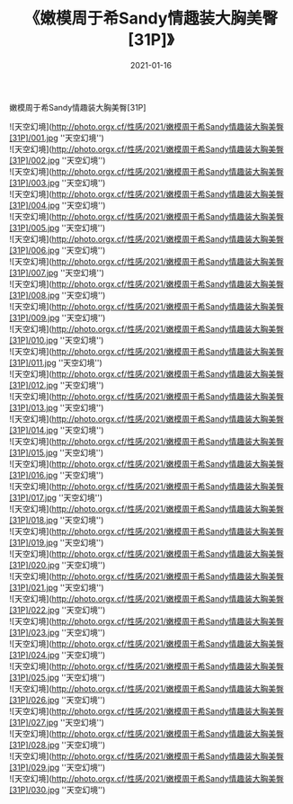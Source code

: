 ﻿---
layout: post
title:  《嫩模周于希Sandy情趣装大胸美臀[31P]》
date:   2021-01-16
img: http://photo.orgx.cf/性感/2021/嫩模周于希Sandy情趣装大胸美臀[31P]/000.jpg
categories: [美女, 性感, 泳衣]
---

嫩模周于希Sandy情趣装大胸美臀[31P]



![天空幻境](http://photo.orgx.cf/性感/2021/嫩模周于希Sandy情趣装大胸美臀[31P]/001.jpg ''天空幻境'') <br>
![天空幻境](http://photo.orgx.cf/性感/2021/嫩模周于希Sandy情趣装大胸美臀[31P]/002.jpg ''天空幻境'') <br>
![天空幻境](http://photo.orgx.cf/性感/2021/嫩模周于希Sandy情趣装大胸美臀[31P]/003.jpg ''天空幻境'') <br>
![天空幻境](http://photo.orgx.cf/性感/2021/嫩模周于希Sandy情趣装大胸美臀[31P]/004.jpg ''天空幻境'') <br>
![天空幻境](http://photo.orgx.cf/性感/2021/嫩模周于希Sandy情趣装大胸美臀[31P]/005.jpg ''天空幻境'') <br>
![天空幻境](http://photo.orgx.cf/性感/2021/嫩模周于希Sandy情趣装大胸美臀[31P]/006.jpg ''天空幻境'') <br>
![天空幻境](http://photo.orgx.cf/性感/2021/嫩模周于希Sandy情趣装大胸美臀[31P]/007.jpg ''天空幻境'') <br>
![天空幻境](http://photo.orgx.cf/性感/2021/嫩模周于希Sandy情趣装大胸美臀[31P]/008.jpg ''天空幻境'') <br>
![天空幻境](http://photo.orgx.cf/性感/2021/嫩模周于希Sandy情趣装大胸美臀[31P]/009.jpg ''天空幻境'') <br>
![天空幻境](http://photo.orgx.cf/性感/2021/嫩模周于希Sandy情趣装大胸美臀[31P]/010.jpg ''天空幻境'') <br>
![天空幻境](http://photo.orgx.cf/性感/2021/嫩模周于希Sandy情趣装大胸美臀[31P]/011.jpg ''天空幻境'') <br>
![天空幻境](http://photo.orgx.cf/性感/2021/嫩模周于希Sandy情趣装大胸美臀[31P]/012.jpg ''天空幻境'') <br>
![天空幻境](http://photo.orgx.cf/性感/2021/嫩模周于希Sandy情趣装大胸美臀[31P]/013.jpg ''天空幻境'') <br>
![天空幻境](http://photo.orgx.cf/性感/2021/嫩模周于希Sandy情趣装大胸美臀[31P]/014.jpg ''天空幻境'') <br>
![天空幻境](http://photo.orgx.cf/性感/2021/嫩模周于希Sandy情趣装大胸美臀[31P]/015.jpg ''天空幻境'') <br>
![天空幻境](http://photo.orgx.cf/性感/2021/嫩模周于希Sandy情趣装大胸美臀[31P]/016.jpg ''天空幻境'') <br>
![天空幻境](http://photo.orgx.cf/性感/2021/嫩模周于希Sandy情趣装大胸美臀[31P]/017.jpg ''天空幻境'') <br>
![天空幻境](http://photo.orgx.cf/性感/2021/嫩模周于希Sandy情趣装大胸美臀[31P]/018.jpg ''天空幻境'') <br>
![天空幻境](http://photo.orgx.cf/性感/2021/嫩模周于希Sandy情趣装大胸美臀[31P]/019.jpg ''天空幻境'') <br>
![天空幻境](http://photo.orgx.cf/性感/2021/嫩模周于希Sandy情趣装大胸美臀[31P]/020.jpg ''天空幻境'') <br>
![天空幻境](http://photo.orgx.cf/性感/2021/嫩模周于希Sandy情趣装大胸美臀[31P]/021.jpg ''天空幻境'') <br>
![天空幻境](http://photo.orgx.cf/性感/2021/嫩模周于希Sandy情趣装大胸美臀[31P]/022.jpg ''天空幻境'') <br>
![天空幻境](http://photo.orgx.cf/性感/2021/嫩模周于希Sandy情趣装大胸美臀[31P]/023.jpg ''天空幻境'') <br>
![天空幻境](http://photo.orgx.cf/性感/2021/嫩模周于希Sandy情趣装大胸美臀[31P]/024.jpg ''天空幻境'') <br>
![天空幻境](http://photo.orgx.cf/性感/2021/嫩模周于希Sandy情趣装大胸美臀[31P]/025.jpg ''天空幻境'') <br>
![天空幻境](http://photo.orgx.cf/性感/2021/嫩模周于希Sandy情趣装大胸美臀[31P]/026.jpg ''天空幻境'') <br>
![天空幻境](http://photo.orgx.cf/性感/2021/嫩模周于希Sandy情趣装大胸美臀[31P]/027.jpg ''天空幻境'') <br>
![天空幻境](http://photo.orgx.cf/性感/2021/嫩模周于希Sandy情趣装大胸美臀[31P]/028.jpg ''天空幻境'') <br>
![天空幻境](http://photo.orgx.cf/性感/2021/嫩模周于希Sandy情趣装大胸美臀[31P]/029.jpg ''天空幻境'') <br>
![天空幻境](http://photo.orgx.cf/性感/2021/嫩模周于希Sandy情趣装大胸美臀[31P]/030.jpg ''天空幻境'') <br>